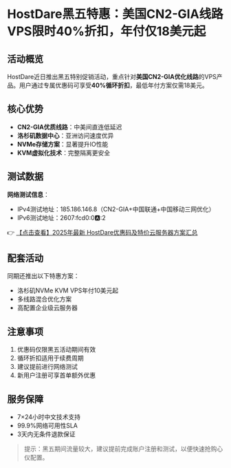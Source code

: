# HostDare黑五特惠：美国CN2-GIA线路VPS限时40%折扣，年付仅18美元起

## 活动概览

HostDare近日推出黑五特别促销活动，重点针对**美国CN2-GIA优化线路**的VPS产品。用户通过专属优惠码可享受**40%循环折扣**，最低年付方案仅需18美元。

## 核心优势

- **CN2-GIA优质线路**：中美间直连低延迟
- **洛杉矶数据中心**：亚洲访问速度优异
- **NVMe存储方案**：显著提升IO性能
- **KVM虚拟化技术**：完整隔离更安全

## 测试数据

**网络测试信息**：
- IPv4测试地址：185.186.146.8（CN2-GIA+中国联通+中国移动三网优化）
- IPv6测试地址：2607:fcd0:0:a::2

👉 [【点击查看】2025年最新 HostDare优惠码及特价云服务器方案汇总](https://bit.ly/hostdare)

## 配套活动

同期还推出以下特惠方案：
- 洛杉矶NVMe KVM VPS年付10美元起
- 多线路混合优化方案
- 高配置企业级云服务器

## 注意事项

1. 优惠码仅限黑五活动期间有效
2. 循环折扣适用于续费周期
3. 建议提前进行网络测试
4. 新用户注册可享首单额外优惠

## 服务保障

- 7×24小时中文技术支持
- 99.9%网络可用性SLA
- 3天内无条件退款保证

> 提示：黑五期间流量较大，建议提前完成账户注册和测试，以便快速抢购心仪配置。